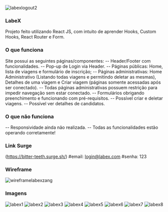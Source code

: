 ![labexlogout2](https://user-images.githubusercontent.com/99629048/179437664-b9b32114-6a4d-4252-94f9-09df71960aef.png)
### **LabeX**
Projeto feito utilizando React JS, com intuito de aprender Hooks, Custom Hooks, React Router e Form.

### **O que funciona**

Site possui as seguintes páginas/componentes:
-- Header/Footer com funcionalidades.
-- Pop-up de Login via Header. 
-- Páginas públicas: Home, lista de viagens e formulário de inscrição;
-- Páginas administrativas: Home Administrativo (Listando todas viagens e permitindo deletar as mesmas), Detalhes de uma viagem e Criar viagem (páginas somente acessadas após ser conectado).
-- Todas páginas administrativas possuem restrição para impedir navegação sem estar conectado.
-- Formulários obrigando preenchimento e funcionando com pré-requisitos.
-- Possível criar e deletar viagens.
-- Possível ver detalhes de candidatos.


### **O que não funciona**

-- Responsividade ainda não realizada.
-- Todas as funcionalidades estão operando corretamente!

### **Link Surge** 

(https://bitter-teeth.surge.sh/)
#email: login@labex.com
#senha: 123

### **Wireframe**
![wireframelabexzang](https://user-images.githubusercontent.com/99629048/179437078-70c2e60b-0f11-4dcd-8923-1fd45e6fa080.png)

### **Imagens**
![labex1](https://user-images.githubusercontent.com/99629048/179437357-4ba2c54c-af6f-4549-9b22-091eb93bb165.png)
![labex2](https://user-images.githubusercontent.com/99629048/179437366-311ba134-83c5-4f66-b46b-b27d3074cf76.png)
![labex3](https://user-images.githubusercontent.com/99629048/179437380-9f49e664-dc2b-4c6f-8b51-0ea3eaf63f7d.png)
![labex4](https://user-images.githubusercontent.com/99629048/179437397-da044bcd-9726-46df-9012-25105224a4a7.png)
![labex5](https://user-images.githubusercontent.com/99629048/179437405-72dd55f5-b634-4033-8e99-758dab5d6a4a.png)
![labex6](https://user-images.githubusercontent.com/99629048/179437457-72f4d08d-08b8-4e94-9cb5-67a432989ff5.png)
![labex7](https://user-images.githubusercontent.com/99629048/179437464-58f7763d-2eae-4de3-9c5b-81740a9d5b85.png)
![labex8](https://user-images.githubusercontent.com/99629048/179437470-3d6db8ef-9abb-4705-9f7c-1fd45e326a7e.png)
